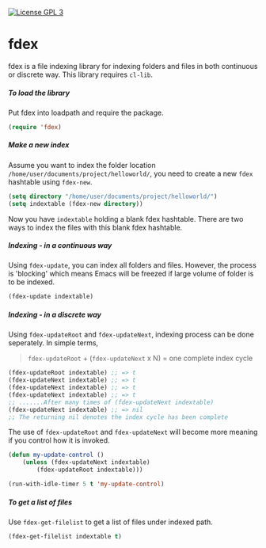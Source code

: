 [![License GPL 3][badge-license]](http://www.gnu.org/licenses/gpl-3.0.txt)

# fdex
fdex is a file indexing library for indexing folders and files in both continuous or discrete way. This library requires `cl-lib`.



##### To load the library
Put fdex into loadpath and require the package.

```el
(require 'fdex)
```


##### Make a new index
Assume you want to index the folder location
`/home/user/documents/project/helloworld/`,
you need to create a new `fdex` hashtable using `fdex-new`.

```el
(setq directory "/home/user/documents/project/helloworld/")
(setq indextable (fdex-new directory))
```

Now you have `indextable` holding a blank fdex hashtable.
There are two ways to index the files with this blank fdex hashtable.


##### Indexing - in a continuous way
Using `fdex-update`, you can index all folders and files. However, the process is 'blocking' which means Emacs will be freezed if large volume of folder is to be indexed.

```el
(fdex-update indextable)
```


##### Indexing - in a discrete way
Using `fdex-updateRoot` and `fdex-updateNext`, indexing process can be done seperately. In simple terms,
> `fdex-updateRoot` + (`fdex-updateNext` x N) = one complete index cycle

```el
(fdex-updateRoot indextable) ;; => t
(fdex-updateNext indextable) ;; => t
(fdex-updateNext indextable) ;; => t
(fdex-updateNext indextable) ;; => t
;; .......After many times of (fdex-updateNext indextable)
(fdex-updateNext indextable) ;; => nil
;; The returning nil denotes the index cycle has been complete
```

The use of `fdex-updateRoot` and `fdex-updateNext` will become more meaning if you control how it is invoked.

```el
(defun my-update-control ()
    (unless (fdex-updateNext indextable)
        (fdex-updateRoot indextable)))

(run-with-idle-timer 5 t 'my-update-control)
```


##### To get a list of files
Use `fdex-get-filelist` to get a list of files under indexed path.

```el
(fdex-get-filelist indextable t)
```


[badge-license]: https://img.shields.io/badge/license-GPL_3-green.svg
